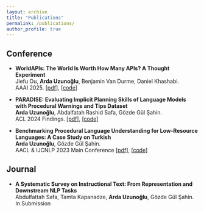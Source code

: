 ```yaml
---
layout: archive
title: "Publications"
permalink: /publications/
author_profile: true
---
```


## Conference

- **WorldAPIs: The World Is Worth How Many APIs? A Thought Experiment**\
Jiefu Ou, **Arda Uzunoğlu**, Benjamin Van Durme, Daniel Khashabi.\
AAAI 2025. [[pdf]](https://arxiv.org/abs/2407.07778), [[code]](https://github.com/JefferyO/WorldAPI)

- **PARADISE: Evaluating Implicit Planning Skills of Language Models with Procedural Warnings and Tips Dataset**\
**Arda Uzunoğlu**, Abdalfatah Rashid Safa, Gözde Gül Şahin.\
ACL 2024 Findings. [[pdf]](https://aclanthology.org/2024.findings-acl.599.pdf), [[code]](https://github.com/GGLAB-KU/paradise)

- **Benchmarking Procedural Language Understanding for Low-Resource Languages: A Case Study on Turkish**\
**Arda Uzunoğlu**, Gözde Gül Şahin.\
AACL & IJCNLP 2023 Main Conference [[pdf]](https://aclanthology.org/2023.ijcnlp-main.52.pdf), [[code]](https://github.com/GGLAB-KU/turkish-plu)

## Journal

- **A Systematic Survey on Instructional Text: From Representation and Downstream NLP Tasks**\
Abdulfattah Safa, Tamta Kapanadze, **Arda Uzunoğlu**, Gözde Gül Şahin.\
In Submission
